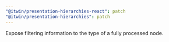 ```yaml
---
"@itwin/presentation-hierarchies-react": patch
"@itwin/presentation-hierarchies": patch
---
```


Expose filtering information to the type of a fully processed node.
